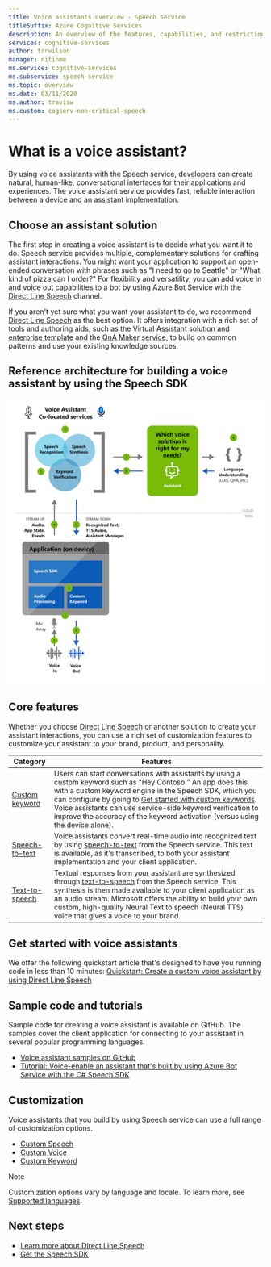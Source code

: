 ```yaml
---
title: Voice assistants overview - Speech service
titleSuffix: Azure Cognitive Services
description: An overview of the features, capabilities, and restrictions for voice assistants with the Speech SDK.
services: cognitive-services
author: trrwilson
manager: nitinme
ms.service: cognitive-services
ms.subservice: speech-service
ms.topic: overview
ms.date: 03/11/2020
ms.author: travisw
ms.custom: cogserv-non-critical-speech
---
```


# What is a voice assistant?

By using voice assistants with the Speech service, developers can create natural, human-like, conversational interfaces for their applications and experiences. The voice assistant service provides fast, reliable interaction between a device and an assistant implementation.

## Choose an assistant solution

The first step in creating a voice assistant is to decide what you want it to do. Speech service provides multiple, complementary solutions for crafting assistant interactions. You might want your application to support an open-ended conversation with phrases such as "I need to go to Seattle" or "What kind of pizza can I order?" For flexibility and versatility, you can add voice in and voice out capabilities to a bot by using Azure Bot Service with the [Direct Line Speech](direct-line-speech.md) channel. 

If you aren't yet sure what you want your assistant to do, we recommend [Direct Line Speech](direct-line-speech.md) as the best option. It offers integration with a rich set of tools and authoring aids, such as the [Virtual Assistant solution and enterprise template](/azure/bot-service/bot-builder-enterprise-template-overview) and the [QnA Maker service](../qnamaker/overview/overview.md), to build on common patterns and use your existing knowledge sources.

## Reference architecture for building a voice assistant by using the Speech SDK

   ![Conceptual diagram of the voice assistant orchestration service flow.](media/voice-assistants/overview.png)

## Core features

Whether you choose [Direct Line Speech](direct-line-speech.md) or another solution to create your assistant interactions, you can use a rich set of customization features to customize your assistant to your brand, product, and personality.

| Category | Features |
|----------|----------|
|[Custom keyword](./custom-keyword-basics.md) | Users can start conversations with assistants by using a custom keyword such as "Hey Contoso." An app does this with a custom keyword engine in the Speech SDK, which you can configure by going to [Get started with custom keywords](./custom-keyword-basics.md). Voice assistants can use service-side keyword verification to improve the accuracy of the keyword activation (versus using the device alone).
|[Speech-to-text](speech-to-text.md) | Voice assistants convert real-time audio into recognized text by using [speech-to-text](speech-to-text.md) from the Speech service. This text is available, as it's transcribed, to both your assistant implementation and your client application.
|[Text-to-speech](text-to-speech.md) | Textual responses from your assistant are synthesized through [text-to-speech](text-to-speech.md) from the Speech service. This synthesis is then made available to your client application as an audio stream. Microsoft offers the ability to build your own custom, high-quality Neural Text to speech (Neural TTS) voice that gives a voice to your brand.

## Get started with voice assistants

We offer the following quickstart article that's designed to have you running code in less than 10 minutes: [Quickstart: Create a custom voice assistant by using Direct Line Speech](quickstarts/voice-assistants.md)

## Sample code and tutorials

Sample code for creating a voice assistant is available on GitHub. The samples cover the client application for connecting to your assistant in several popular programming languages.

* [Voice assistant samples on GitHub](https://github.com/Azure-Samples/Cognitive-Services-Voice-Assistant)
* [Tutorial: Voice-enable an assistant that's built by using Azure Bot Service with the C# Speech SDK](tutorial-voice-enable-your-bot-speech-sdk.md)

## Customization

Voice assistants that you build by using Speech service can use a full range of customization options.

* [Custom Speech](./custom-speech-overview.md)
* [Custom Voice](how-to-custom-voice.md)
* [Custom Keyword](keyword-recognition-overview.md)

> [!NOTE]
> Customization options vary by language and locale. To learn more, see [Supported languages](language-support.md).

## Next steps

* [Learn more about Direct Line Speech](direct-line-speech.md)
* [Get the Speech SDK](speech-sdk.md)
